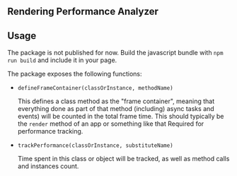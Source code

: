 ## Rendering Performance Analyzer

## Usage

The package is not published for now. Build the javascript bundle with `npm run build` and include it in your page.

The package exposes the following functions:

- `defineFrameContainer(classOrInstance, methodName)`

  This defines a class method as the "frame container", meaning that everything done as part of that method (including)
  async tasks and events) will be counted in the total frame time.
  This should typically be the `render` method of an app or something like that
  Required for performance tracking.

- `trackPerformance(classOrInstance, substituteName)`

  Time spent in this class or object will be tracked, as well as method calls and instances count.
